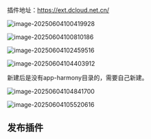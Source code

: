 插件地址：https://ext.dcloud.net.cn/









![image-20250604100419928](https://nutpi-e41b.obs.cn-north-4.myhuaweicloud.com/image-20250604100419928.png)





![image-20250604100810186](https://nutpi-e41b.obs.cn-north-4.myhuaweicloud.com/image-20250604100810186.png)



![image-20250604102459516](https://nutpi-e41b.obs.cn-north-4.myhuaweicloud.com/image-20250604102459516.png)



![image-20250604104403912](https://nutpi-e41b.obs.cn-north-4.myhuaweicloud.com/image-20250604104403912.png)



新建后是没有app-harmony目录的，需要自己新建。



![image-20250604104841700](https://nutpi-e41b.obs.cn-north-4.myhuaweicloud.com/image-20250604104841700.png)





![image-20250604105520616](https://nutpi-e41b.obs.cn-north-4.myhuaweicloud.com/image-20250604105520616.png)



## 发布插件



